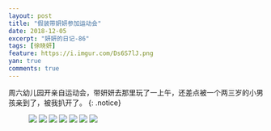 ```yaml
---
layout: post
title: "假装带妍妍参加运动会"
date: 2018-12-05
excerpt: "妍妍的日记-86"
tags: [徐晓妍]
feature: https://i.imgur.com/Ds6S7lJ.png
yan: true
comments: true
---
```

周六幼儿园开亲自运动会，带妍妍去那里玩了一上午，还差点被一个两三岁的小男孩亲到了，被我扒开了。
{: .notice}
<figure>
    <img src="{{ site.staticUrl }}/yanyan/image/yundonghui6.jpg?imageslim&imageMogr2/auto-orient" />
    <img src="{{ site.staticUrl }}/yanyan/image/yundonghui20.jpg?imageslim&imageMogr2/auto-orient" />
    <img src="{{ site.staticUrl }}/yanyan/image/yundonghui2.jpg?imageslim&imageMogr2/auto-orient" />
    <img src="{{ site.staticUrl }}/yanyan/image/yundonghui5.jpg?imageslim&imageMogr2/auto-orient" />
    <img src="{{ site.staticUrl }}/yanyan/image/yundonghui12.jpg?imageslim&imageMogr2/auto-orient" />
    <img src="{{ site.staticUrl }}/yanyan/image/yundonghui16.jpg?imageslim&imageMogr2/auto-orient" />
    <img src="{{ site.staticUrl }}/yanyan/image/yundonghui17.jpg?imageslim&imageMogr2/auto-orient" />
</figure>
